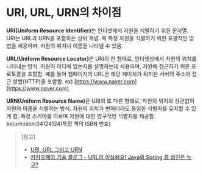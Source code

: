 # URI, URL, URN의 차이점

**URI(Uniform Resource Identifier)**&#xB294; 인터넷에서 자원을 식별하기 위한 문자열. URI는 URL과 URN을 포함하는 상위 개념. 즉 특정 자원을 식별하기 위한 포괄적인 방법을 제공하며, 자원의 위치나 이름을 나타낼 수 있음.

**URL(Uniform Resource Locator)**&#xC740; URI의 한 형태로, 인터넷상에서 자원의 위치를 나타내는 방식. 자원이 어디에 있는지를 설명하는데 사용되며, 자원에 접근하기 위한 프로토콜을 포함함. 예를 들어 웹페이지의 URL은 해당 페이지가 위치한 서버의 주소와 접근 방법(HTTP)을 포함함. ex) [https://www.naver.com](https://www.naver.com)

**URN(Uniform Resource Name)**&#xC740; URI의 또 다른 형태로, 자원의 위치와 상관없이 자원의 이름을 식별하는 방식. 자원의 위치가 변하더라도 동일한 식별자를 유지할 수 있게 함. 특정 스키마를 따르며 자원에 대한 영구적인 식별자를 제공함. ex)urn:isbn:04124124(특정 책의 ISBN 번호)

> \[참고]
>
> * [URI, URL 그리고 URN](https://hudi.blog/uri-url-urn/)
> * [카카오페이 기술 블로그 - URL이 이상해요! Java와 Spring 중 범인은 누구?](https://tech.kakaopay.com/post/url-is-strange/)
